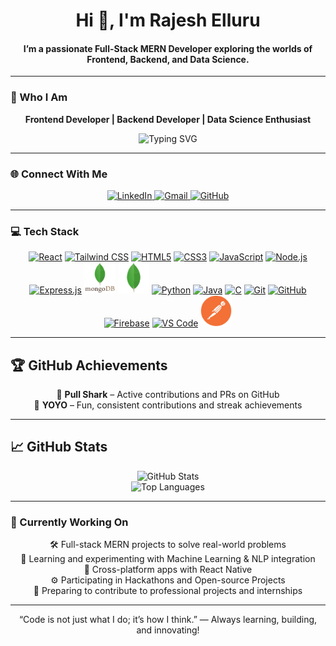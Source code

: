 <p >
  <h1 align="center">Hi 👋, I'm Rajesh Elluru</h1>
  <h4 align="center">I’m a passionate Full-Stack MERN Developer exploring the worlds of Frontend, Backend, and Data Science.</h4>
</p>

---

### 💼 Who I Am
<p align="center">
<b>Frontend Developer | Backend Developer | Data Science Enthusiast</b>
</p>

<p align="center">
  <img src="https://readme-typing-svg.herokuapp.com?font=Source+Code+Pro&weight=500&size=22&duration=2000&pause=800&color=00FF9F&background=00000000&center=true&vCenter=true&width=1250&lines=💻+Full-Stack+Developer+who+loves+to+build,+break,+and+rebuild;💡+Creating+interactive+web+and+mobile+experiences+with+React,+React+Native,+and+TailwindCSS;⚙️+Architecting+scalable+servers+with+Node.js,+Express,+and+MongoDB;☁️+Integrating+Firebase,+APIs,+and+cloud+services+for+modern+apps;🧠+Writing+clean,+efficient,+and+reliable+code+that+tells+a+story;🛠️+Contributing+to+open-source+and+Hackathon+projects;🚀+Always+learning,+innovating,+and+exploring+new+tech;✨+Turning+ideas+into+impactful+digital+realities" alt="Typing SVG" />
</p>



---

### 🌐 Connect With Me
<p align="center">
  <a href="https://www.linkedin.com/in/rajesh-elluru-97ba6b356/">
    <img src="https://cdn.jsdelivr.net/gh/devicons/devicon/icons/linkedin/linkedin-original.svg" alt="LinkedIn" width="50" height="50"/>
  </a>
  <a href="mailto:rajeshelluru143@gmail.com">
    <img src="https://cdn-icons-png.flaticon.com/512/281/281769.png" alt="Gmail" width="50" height="50"/>
  </a>
  <a href="https://github.com/rajeshlru">
    <img src="https://skillicons.dev/icons?i=github" alt="GitHub" width="50" height="50"/>
  </a>
</p>


---


### 💻 Tech Stack
<p align="center">
  <a href="https://reactjs.org/"><img src="https://cdn.jsdelivr.net/gh/devicons/devicon/icons/react/react-original.svg" alt="React" width="50" height="50"/></a>
  <a href="https://tailwindcss.com/"><img src="https://upload.wikimedia.org/wikipedia/commons/d/d5/Tailwind_CSS_Logo.svg" alt="Tailwind CSS" width="50" height="50"/></a>
  <a href="https://developer.mozilla.org/en-US/docs/Web/HTML"><img src="https://cdn.jsdelivr.net/gh/devicons/devicon/icons/html5/html5-original.svg" alt="HTML5" width="50" height="50"/></a>
  <a href="https://developer.mozilla.org/en-US/docs/Web/CSS"><img src="https://cdn.jsdelivr.net/gh/devicons/devicon/icons/css3/css3-original.svg" alt="CSS3" width="50" height="50"/></a>
  <a href="https://www.javascript.com/"><img src="https://cdn.jsdelivr.net/gh/devicons/devicon/icons/javascript/javascript-original.svg" alt="JavaScript" width="50" height="50"/></a>
  <a href="https://nodejs.org/"><img src="https://cdn.jsdelivr.net/gh/devicons/devicon/icons/nodejs/nodejs-original.svg" alt="Node.js" width="50" height="50"/></a>
  <a href="https://expressjs.com/"><img src="https://cdn.jsdelivr.net/gh/devicons/devicon/icons/express/express-original.svg" alt="Express.js" width="50" height="50"/></a>
  <a href="https://www.mongodb.com/"><img src="https://raw.githubusercontent.com/devicons/devicon/master/icons/mongodb/mongodb-original-wordmark.svg" alt="MongoDB" width="50" height="50"/></a>
  <a href="https://www.mongodb.com/products/compass"><img src="https://raw.githubusercontent.com/devicons/devicon/master/icons/mongodb/mongodb-original.svg" alt="MongoDB Compass" width="50" height="50"/></a>
  <a href="https://www.python.org/"><img src="https://cdn.jsdelivr.net/gh/devicons/devicon/icons/python/python-original.svg" alt="Python" width="50" height="50"/></a>
  <a href="https://www.java.com/"><img src="https://cdn.jsdelivr.net/gh/devicons/devicon/icons/java/java-original.svg" alt="Java" width="50" height="50"/></a>
  <a href="https://en.cppreference.com/w/c"><img src="https://upload.wikimedia.org/wikipedia/commons/1/18/C_Programming_Language.svg" alt="C" width="50" height="50"/></a>
  <a href="https://git-scm.com/"><img src="https://cdn.jsdelivr.net/gh/devicons/devicon/icons/git/git-original.svg" alt="Git" width="50" height="50"/></a>
  <a href="https://github.com/rajeshlru">
    <img src="https://skillicons.dev/icons?i=github" alt="GitHub" width="50" height="50"/>
  </a>
  <a href="https://firebase.google.com/"><img src="https://cdn.jsdelivr.net/gh/devicons/devicon/icons/firebase/firebase-plain.svg" alt="Firebase" width="50" height="50"/></a>
  <a href="https://code.visualstudio.com/"><img src="https://cdn.jsdelivr.net/gh/devicons/devicon/icons/vscode/vscode-original.svg" alt="VS Code" width="50" height="50"/></a>
  <a href="https://www.postman.com/"><img src="https://raw.githubusercontent.com/devicons/devicon/master/icons/postman/postman-original.svg" alt="Postman" width="50" height="50"/></a>
</p>



---

## 🏆 GitHub Achievements
<p align="center">
🦈 <b>Pull Shark</b> – Active contributions and PRs on GitHub<br>
🎉 <b>YOYO</b> – Fun, consistent contributions and streak achievements
</p>

---

## 📈 GitHub Stats
<p align="center">
<img src="https://github-readme-stats.vercel.app/api?username=rajeshlru&show_icons=true&theme=radical" alt="GitHub Stats"><br>
<img src="https://github-readme-stats.vercel.app/api/top-langs/?username=rajeshlru&layout=compact&theme=radical" alt="Top Languages">
</p>

---

### 🧪 Currently Working On
<p align="center">
🛠 Full-stack MERN projects to solve real-world problems<br>
🤖 Learning and experimenting with Machine Learning & NLP integration<br>
📱 Cross-platform apps with React Native<br>
⚙️ Participating in Hackathons and Open-source Projects<br>
🚀 Preparing to contribute to professional projects and internships
</p>

---

<p align="center">
“Code is not just what I do; it’s how I think.” — Always learning, building, and innovating!
</p>
